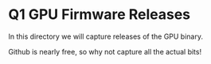 # Q1 GPU Firmware Releases

In this directory we will capture releases of the GPU binary.

Github is nearly free, so why not capture all the actual bits!

